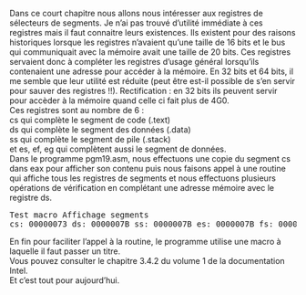Dans ce court chapitre nous allons nous intéresser aux registres de sélecteurs de segments. Je n’ai pas trouvé d’utilité immédiate à ces registres mais il faut connaitre leurs existences. Ils existent  pour des raisons historiques lorsque les registres n’avaient qu’une taille de 16 bits et le bus qui communiquait avec la mémoire avait une taille de 20 bits. Ces registres servaient donc à compléter les registres d’usage général lorsqu’ils contenaient une adresse pour accéder à la mémoire. En 32 bits et 64 bits, il me semble que leur utilité est réduite (peut être est-il possible de s’en servir pour sauver des registres !!). Rectification : en 32 bits ils peuvent servir pour accèder à la mémoire quand celle ci fait plus de 4G0.<br>
Ces registres sont au nombre de 6 :<br>
cs  qui complète le segment de code (.text)<br>
ds qui complète le segment des données (.data)<br>
ss qui complète le segment de pile (.stack)<br>
et es, ef, eg qui complètent aussi le segment de données. <br>
Dans le programme pgm19.asm, nous effectuons une copie du segment cs dans eax pour afficher son contenu puis nous faisons appel à une routine qui affiche tous les registres de segments et nous effectuons plusieurs opérations de vérification en complétant une adresse mémoire avec le registre ds. <br>
<pre>
Test macro Affichage segments
cs: 00000073 ds: 0000007B ss: 0000007B es: 0000007B fs: 00000000 gs: 00000000
</pre>
En fin pour faciliter l’appel à la routine, le programme utilise une macro à laquelle il faut passer un titre.<br>
Vous pouvez consulter le chapitre 3.4.2 du volume 1 de la documentation Intel. <br>
Et c’est tout pour aujourd’hui.<br>
